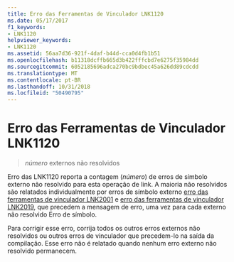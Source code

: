 ```yaml
---
title: Erro das Ferramentas de Vinculador LNK1120
ms.date: 05/17/2017
f1_keywords:
- LNK1120
helpviewer_keywords:
- LNK1120
ms.assetid: 56aa7d36-921f-4daf-b44d-cca0d4fb1b51
ms.openlocfilehash: b11318dcffb665d3b422fffcbd7e6275f35984dd
ms.sourcegitcommit: 6052185696adca270bc9bdbec45a626dd89cdcdd
ms.translationtype: MT
ms.contentlocale: pt-BR
ms.lasthandoff: 10/31/2018
ms.locfileid: "50490795"
---
```

# <a name="linker-tools-error-lnk1120"></a>Erro das Ferramentas de Vinculador LNK1120

> *número* externos não resolvidos

Erro das LNK1120 reporta a contagem (*número*) de erros de símbolo externo não resolvido para esta operação de link. A maioria não resolvidos são relatados individualmente por erros de símbolo externo [erro das ferramentas de vinculador LNK2001](../../error-messages/tool-errors/linker-tools-error-lnk2001.md) e [erro das ferramentas de vinculador LNK2019](../../error-messages/tool-errors/linker-tools-error-lnk2019.md), que precedem a mensagem de erro, uma vez para cada externo não resolvido Erro de símbolo.

Para corrigir esse erro, corrija todos os outros erros externos não resolvidos ou outros erros de vinculador que precedem-lo na saída da compilação. Esse erro não é relatado quando nenhum erro externo não resolvido permanecem.
